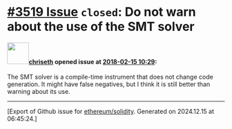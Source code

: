 # [\#3519 Issue](https://github.com/ethereum/solidity/issues/3519) `closed`: Do not warn about the use of the SMT solver

#### <img src="https://avatars.githubusercontent.com/u/9073706?v=4" width="50">[chriseth](https://github.com/chriseth) opened issue at [2018-02-15 10:29](https://github.com/ethereum/solidity/issues/3519):

The SMT solver is a compile-time instrument that does not change code generation. It might have false negatives, but I think it is still better than warning about its use.




-------------------------------------------------------------------------------



[Export of Github issue for [ethereum/solidity](https://github.com/ethereum/solidity). Generated on 2024.12.15 at 06:45:24.]
